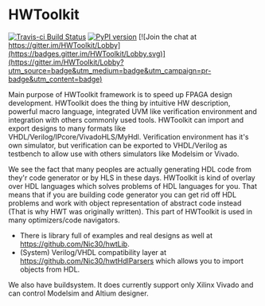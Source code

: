 # HWToolkit
[![Travis-ci Build Status](https://travis-ci.org/Nic30/hwtLib.png?branch=master)](https://travis-ci.org/Nic30/hwtLib) [![PyPI version](https://badge.fury.io/py/hwt.svg)](http://badge.fury.io/py/hwt) [![Join the chat at https://gitter.im/HWToolkit/Lobby](https://badges.gitter.im/HWToolkit/Lobby.svg)](https://gitter.im/HWToolkit/Lobby?utm_source=badge&utm_medium=badge&utm_campaign=pr-badge&utm_content=badge) 


Main purpose of HWToolkit framework is to speed up FPAGA design development. HWToolkit does the thing by intuitive HW description, powerful macro language, integrated UVM like verification environment and integration with others commonly used tools.
HWToolkit can import and export designs to many formats like VHDL/Verilog/IPcore/VivadoHLS/MyHdl.
Verification environment has it's own simulator, but verification can be exported to VHDL/Verilog as testbench to allow use with others simulators like Modelsim or Vivado.

We see the fact that many peoples are actually generating HDL code from they'r code generator or by HLS in these days.
HWToolkit is kind of overlay over HDL languages which solves problems of HDL languages for you. That means that if you are building code generator you can get rid off HDL problems and work with object representation of abstract code instead (That is why HWT was originally written).
This part of HWToolkit is used in many optimizers/code navigators.    

* There is library full of examples and real designs as well at https://github.com/Nic30/hwtLib.
* (System) Verilog/VHDL compatibility layer at https://github.com/Nic30/hwtHdlParsers which allows you to import objects from HDL. 

We also have buildsystem. It does currently support only Xilinx Vivado and can control Modelsim and Altium designer.
